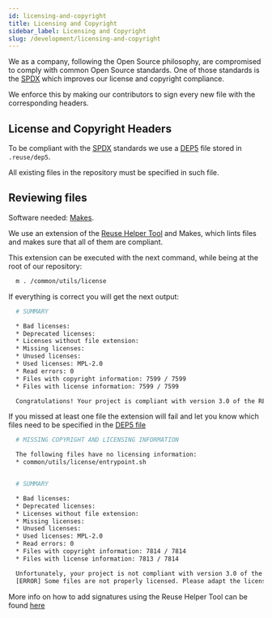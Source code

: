 ```yaml
---
id: licensing-and-copyright
title: Licensing and Copyright
sidebar_label: Licensing and Copyright
slug: /development/licensing-and-copyright
---
```


We as a company, following the
Open Source philosophy,
are compromised to comply
with common Open Source standards.
One of those standards is the
[SPDX](https://spdx.dev/) which
improves our license and copyright
compliance.

We enforce this by making
our contributors to sign every
new file with the corresponding headers.

## License and Copyright Headers

To be compliant with the [SPDX](https://spdx.dev/)
standards we use a [DEP5](https://reuse.software/spec/#dep5) file
stored in `.reuse/dep5`.

All existing files in the repository must be specified in such file.

## Reviewing files

Software needed: [Makes](https://github.com/fluidattacks/makes).

We use an extension of the
[Reuse Helper Tool](https://git.fsfe.org/reuse/tool)
and Makes, which lints
files and makes sure
that all of them are compliant.

This extension can be executed with
the next command, while being at the root of
our repository:

```bash
  m . /common/utils/license
```

If everything is correct you will get the
next output:

```bash
  # SUMMARY

  * Bad licenses:
  * Deprecated licenses:
  * Licenses without file extension:
  * Missing licenses:
  * Unused licenses:
  * Used licenses: MPL-2.0
  * Read errors: 0
  * Files with copyright information: 7599 / 7599
  * Files with license information: 7599 / 7599

  Congratulations! Your project is compliant with version 3.0 of the REUSE Specification :-)
```

If you missed at least one file
the extension will fail and let you know
which files need to be specified
in the [DEP5 file](https://gitlab.com/fluidattacks/universe/-/blob/trunk/.reuse/dep5)

```bash
  # MISSING COPYRIGHT AND LICENSING INFORMATION

  The following files have no licensing information:
  * common/utils/license/entrypoint.sh


  # SUMMARY

  * Bad licenses:
  * Deprecated licenses:
  * Licenses without file extension:
  * Missing licenses:
  * Unused licenses:
  * Used licenses: MPL-2.0
  * Read errors: 0
  * Files with copyright information: 7814 / 7814
  * Files with license information: 7813 / 7814

  Unfortunately, your project is not compliant with version 3.0 of the REUSE Specification :-(
  [ERROR] Some files are not properly licensed. Please adapt the licensing file under ./reuse/dep5
```

More info on how to add signatures using
the Reuse Helper Tool can be found [here](https://git.fsfe.org/reuse/tool#usage)
